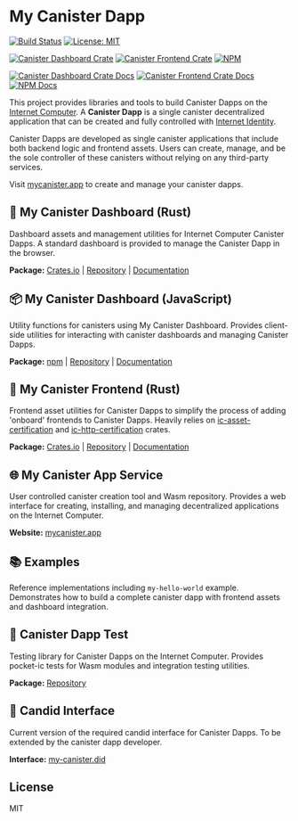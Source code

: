 # My Canister Dapp

[![Build Status](https://github.com/Web3NL/my-canister-dapp/workflows/Release/badge.svg)](https://github.com/Web3NL/my-canister-dapp/actions)
[![License: MIT](https://img.shields.io/badge/License-MIT-green.svg)](https://opensource.org/licenses/MIT)

[![Canister Dashboard Crate](<https://img.shields.io/crates/v/my-canister-dashboard.svg?label=Canister%20Dashboard%20Crate>)](https://crates.io/crates/my-canister-dashboard)
[![Canister Frontend Crate](<https://img.shields.io/crates/v/my-canister-frontend.svg?label=Canister%20Frontend%20Crate>)](https://crates.io/crates/my-canister-frontend)
[![NPM](<https://img.shields.io/npm/v/@web3nl/my-canister-dashboard.svg?label=NPM>)](https://www.npmjs.com/package/@web3nl/my-canister-dashboard)

[![Canister Dashboard Crate Docs](<https://img.shields.io/docsrs/my-canister-dashboard?label=Canister%20Dashboard%20Crate%20Docs>)](https://docs.rs/my-canister-dashboard)
[![Canister Frontend Crate Docs](<https://img.shields.io/docsrs/my-canister-frontend?label=Canister%20Frontend%20Crate%20Docs>)](https://docs.rs/my-canister-frontend)
[![NPM Docs](<https://img.shields.io/badge/NPM%20Docs-GitHub%20Pages-blue>)](https://web3nl.github.io/my-canister-dapp/web3nl-my-canister-dashboard-js/)

This project provides libraries and tools to build Canister Dapps on the [Internet Computer](https://internetcomputer.org). A **Canister Dapp** is a single canister decentralized application that can be created and fully controlled with [Internet Identity](https://identity.internetcomputer.org).

Canister Dapps are developed as single canister applications that include both backend logic and frontend assets. Users can create, manage, and be the sole controller of these canisters without relying on any third-party services.

Visit [mycanister.app](https://mycanister.app) to create and manage your canister dapps.

## 🦀 My Canister Dashboard (Rust)

Dashboard assets and management utilities for Internet Computer Canister Dapps. A standard dashboard is provided to manage the Canister Dapp in the browser.

**Package:** [Crates.io](https://crates.io/crates/my-canister-dashboard) | [Repository](https://github.com/Web3NL/my-canister-dapp/tree/main/my-canister-dapp-rs/my-canister-dashboard) | [Documentation](https://docs.rs/my-canister-dashboard)

## 📦 My Canister Dashboard (JavaScript)

Utility functions for canisters using My Canister Dashboard.
Provides client-side utilities for interacting with canister dashboards and managing Canister Dapps.

**Package:** [npm](https://www.npmjs.com/package/@web3nl/my-canister-dashboard) | [Repository](https://github.com/Web3NL/my-canister-dapp/tree/main/my-canister-dapp-js/my-canister-dashboard-js) | [Documentation](https://web3nl.github.io/my-canister-dapp/web3nl-my-canister-dashboard-js/)

## 🦀 My Canister Frontend (Rust)

Frontend asset utilities for Canister Dapps to simplify the process of adding 'onboard' frontends to Canister Dapps.
Heavily relies on [ic-asset-certification](https://crates.io/crates/ic-asset-certification) and [ic-http-certification](https://crates.io/crates/ic-http-certification) crates.

**Package:** [Crates.io](https://crates.io/crates/my-canister-frontend) | [Repository](https://github.com/Web3NL/my-canister-dapp/tree/main/my-canister-dapp-rs/my-canister-frontend) | [Documentation](https://docs.rs/my-canister-frontend)

## 🌐 My Canister App Service

User controlled canister creation tool and Wasm repository.
Provides a web interface for creating, installing, and managing decentralized applications on the Internet Computer.

**Website:** [mycanister.app](https://mycanister.app)

## 📚 Examples

Reference implementations including `my-hello-world` example.
Demonstrates how to build a complete canister dapp with frontend assets and dashboard integration.

## 🦀 Canister Dapp Test

Testing library for Canister Dapps on the Internet Computer.
Provides pocket-ic tests for Wasm modules and integration testing utilities.

**Package:** [Repository](https://github.com/Web3NL/my-canister-dapp/tree/main/my-canister-dapp-rs/canister-dapp-test)

## 🔧 Candid Interface

Current version of the required candid interface for Canister Dapps. To be extended by the canister dapp developer.

**Interface:** [my-canister.did](https://github.com/Web3NL/my-canister-dapp/blob/main/candid/my-canister.did)

## License

MIT
